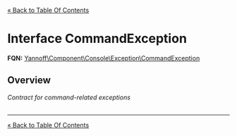 [&laquo; Back to Table Of Contents](/doc/api/index.md)

# Interface CommandException

**FQN:** [Yannoff\Component\Console\Exception\CommandException][self]
<br/>



## Overview

_Contract for command-related exceptions_
<br/><br/>



---




[self]: CommandException.md

[&laquo; Back to Table Of Contents](/doc/api/index.md)

